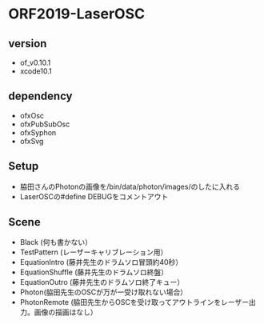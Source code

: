 # ORF2019-LaserOSC

## version
- of_v0.10.1
- xcode10.1

## dependency
- ofxOsc
- ofxPubSubOsc
- ofxSyphon
- ofxSvg

## Setup
- 脇田さんのPhotonの画像を/bin/data/photon/images/のしたに入れる
- LaserOSCの#define DEBUGをコメントアウト

## Scene
- Black (何も書かない）
- TestPattern (レーザーキャリブレーション用）
- EquationIntro (藤井先生のドラムソロ冒頭約40秒）
- EquationShuffle (藤井先生のドラムソロ終盤）
- EquationOutro (藤井先生のドラムソロ終了キュー）
- Photon(脇田先生のOSCが万が一受け取れない場合）
- PhotonRemote (脇田先生からOSCを受け取ってアウトラインをレーザー出力。画像の描画はなし）
